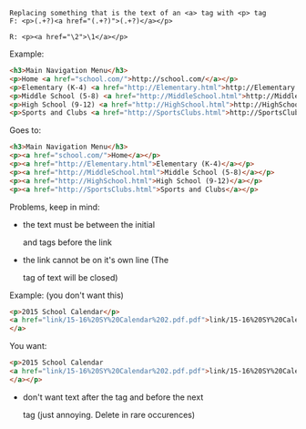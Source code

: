 ```
Replacing something that is the text of an <a> tag with <p> tag
F: <p>(.+?)<a href="(.+?)">(.+?)</a></p>
```
```
R: <p><a href="\2">\1</a></p>
```

Example:
```html
<h3>Main Navigation Menu</h3>
<p>Home <a href="school.com/">http://school.com/</a></p>
<p>Elementary (K-4) <a href="http://Elementary.html">http://Elementary.html</a></p>
<p>Middle School (5-8) <a href="http://MiddleSchool.html">http://MiddleSchool.html</a></p>
<p>High School (9-12) <a href="http://HighSchool.html">http://HighSchool.html</a></p>
<p>Sports and Clubs <a href="http://SportsClubs.html">http://SportsClubs.html</a></p>
```
Goes to: 
```html
<h3>Main Navigation Menu</h3>
<p><a href="school.com/">Home</a></p>
<p><a href="http://Elementary.html">Elementary (K-4)</a></p>
<p><a href="http://MiddleSchool.html">Middle School (5-8)</a></p>
<p><a href="http://HighSchool.html">High School (9-12)</a></p>
<p><a href="http://SportsClubs.html">Sports and Clubs</a></p>
```

Problems, keep in mind:
- the text must be between the initial <p> and <a> tags before the link
- the link cannot be on it's own line (The <p> tag of text will be closed)

Example: (you don't want this)
```html
<p>2015 School Calendar</p>
<a href="link/15-16%20SY%20Calendar%202.pdf.pdf">link/15-16%20SY%20Calendar%202.pdf.pdf
</a>
```
You want:
```html
<p>2015 School Calendar 
<a href="link/15-16%20SY%20Calendar%202.pdf.pdf">link/15-16%20SY%20Calendar%202.pdf.pdf
</a></p>
```
- don't want text after the </a> tag and before the next <p> tag (just annoying. Delete in rare occurences) 

